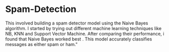 # Spam-Detection
This involved building a spam detector model using the Naive Bayes algorithm. I started by trying out different machine learning techniques like NB, KNN and Support Vector Machine. After comparing their performance, i found that Naive Bayes worked best . This model accurately classifies messages as either spam or ham."
